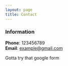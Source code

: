 ```yaml
---
layout: page
title: Contact
---
```



### Information 

**Phone**: 123456789  
**Email**: example@gmail.com  

Gotta try that google form
